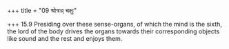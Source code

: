 +++
title = "09 श्रोत्रञ् चक्षुः"

+++
15.9 Presiding over these sense-organs, of which the mind is the sixth,
the lord of the body drives the organs towards their corresponding
objects like sound and the rest and enjoys them.
